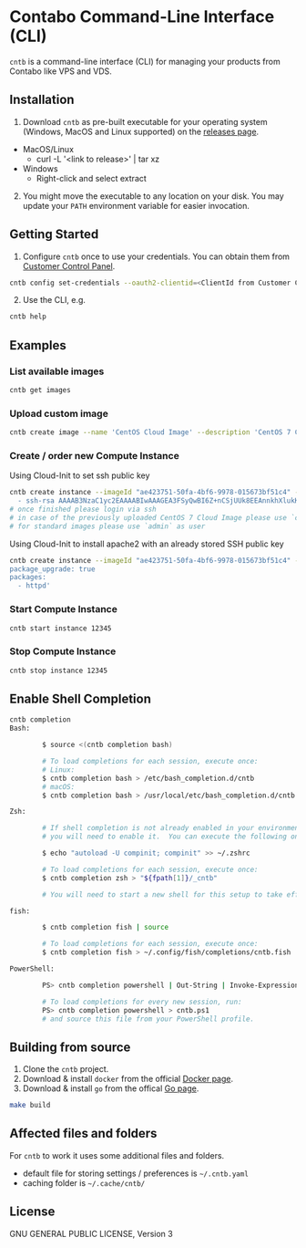 # Contabo Command-Line Interface (CLI)

`cntb` is a command-line interface (CLI) for managing your products from Contabo like VPS and VDS.

## Installation

1. Download `cntb` as pre-built executable for your operating system (Windows, MacOS and Linux supported) on the [releases page](https://github.com/contabo/cntb/releases).
  * MacOS/Linux
    * curl -L '&lt;link to release&gt;' | tar xz
  * Windows
    * Right-click and select extract
2. You might move the executable to any location on your disk. You may update your `PATH` environment variable for easier invocation.

## Getting Started

1. Configure `cntb` once to use your credentials. You can obtain them from [Customer Control Panel](https://my.contabo.com/api/details).

  ```sh
  cntb config set-credentials --oauth2-clientid=<ClientId from Customer Control Panel> --oauth2-client-secret=<ClientSecret from Customer Control Panel> --oauth2-user=<API User from Customer Control Panel> --oauth2-password=<API Password from Customer Control Panel>
  ```

2. Use the CLI, e.g.

```sh
cntb help
```

## Examples

### List available images

```sh
cntb get images
```

### Upload custom image

```sh
cntb create image --name 'CentOS Cloud Image' --description 'CentOS 7 Cloud Image' --url 'https://cloud.centos.org/altarch/7/images/CentOS-7-x86_64-GenericCloud.qcow2' --osType Linux --version 7
```

### Create / order new Compute Instance

Using Cloud-Init to set ssh public key

```sh
cntb create instance --imageId "ae423751-50fa-4bf6-9978-015673bf51c4" --productId "V45" --region "EU" --userData 'ssh_authorized_keys:
  - ssh-rsa AAAAB3NzaC1yc2EAAAABIwAAAGEA3FSyQwBI6Z+nCSjUUk8EEAnnkhXlukKoUPND/RRClWz2s5TCzIkd3Ou5+Cyz71X0XmazM3l5WgeErvtIwQMyT1KjNoMhoJMrJnWqQPOt5Q8zWd9qG7PBl9+eiH5qV7NZ'
# once finished please login via ssh
# in case of the previously uploaded CentOS 7 Cloud Image please use `centos` as user
# for standard images please use `admin` as user
```

Using Cloud-Init to install apache2 with an already stored SSH public key

```sh
cntb create instance --imageId "ae423751-50fa-4bf6-9978-015673bf51c4" --productId "V45" --region "EU" --sshKeys '1,2' --userData 'package_update: true
package_upgrade: true
packages:
  - httpd'
```

### Start Compute Instance

```sh
cntb start instance 12345
```

### Stop Compute Instance

```sh
cntb stop instance 12345
```

## Enable Shell Completion

```sh
cntb completion
Bash:

        $ source <(cntb completion bash)

        # To load completions for each session, execute once:
        # Linux:
        $ cntb completion bash > /etc/bash_completion.d/cntb
        # macOS:
        $ cntb completion bash > /usr/local/etc/bash_completion.d/cntb

Zsh:

        # If shell completion is not already enabled in your environment,
        # you will need to enable it.  You can execute the following once:

        $ echo "autoload -U compinit; compinit" >> ~/.zshrc

        # To load completions for each session, execute once:
        $ cntb completion zsh > "${fpath[1]}/_cntb"

        # You will need to start a new shell for this setup to take effect.

fish:

        $ cntb completion fish | source

        # To load completions for each session, execute once:
        $ cntb completion fish > ~/.config/fish/completions/cntb.fish

PowerShell:

        PS> cntb completion powershell | Out-String | Invoke-Expression

        # To load completions for every new session, run:
        PS> cntb completion powershell > cntb.ps1
        # and source this file from your PowerShell profile.
```

## Building from source

1. Clone the `cntb` project.
2. Download & install `docker` from the official [Docker page](https://www.docker.com/).
3. Download & install `go` from the offical [Go page](https://golang.org/doc/install).

```sh
make build
```

## Affected files and folders

For `cntb` to work it uses some additional files and folders.

* default file for storing settings / preferences is `~/.cntb.yaml`
* caching folder is `~/.cache/cntb/`

## License

GNU GENERAL PUBLIC LICENSE, Version 3



